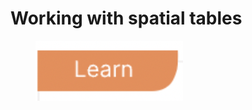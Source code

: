 # Working with spatial tables

<figure><img src=".gitbook/assets/Screen Shot 2023-03-29 at 10.52.20.png" alt=""><figcaption></figcaption></figure>
